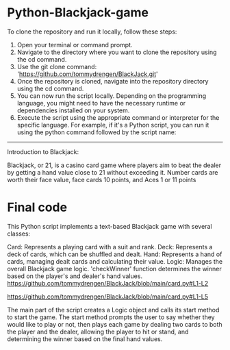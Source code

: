 # Python-Blackjack-game

To clone the repository and run it locally, follow these steps:
1) Open your terminal or command prompt. <br>
2) Navigate to the directory where you want to clone the repository using the cd command. <br> 
3) Use the git clone command:<br>
'https://github.com/tommydrengen/BlackJack.git'
4) Once the repository is cloned, navigate into the repository directory using the cd command. <br>
5) You can now run the script locally. Depending on the programming language, you might need to have the necessary runtime or dependencies installed on your system. <br>
6) Execute the script using the appropriate command or interpreter for the specific language. For example, if it's a Python script, you can run it using the python command followed by the script name:

<hr>
Introduction to Blackjack:

Blackjack, or 21, is a casino card game where players aim to beat the dealer by getting a hand value close to 21 without exceeding it. Number cards are worth their face value, face cards 10 points, and Aces 1 or 11 points

# Final code
This Python script implements a text-based Blackjack game with several classes:

Card: Represents a playing card with a suit and rank.
Deck: Represents a deck of cards, which can be shuffled and dealt.
Hand: Represents a hand of cards, managing dealt cards and calculating their value.
Logic: Manages the overall Blackjack game logic.
'checkWinner' function determines the winner based on the player's and dealer's hand values.
https://github.com/tommydrengen/BlackJack/blob/main/card.py#L1-L2

https://github.com/tommydrengen/BlackJack/blob/main/card.py#L1-L5

The main part of the script creates a Logic object and calls its start method to start the game. The start method prompts the user to say whether they would like to play or not, then plays each game by dealing two cards to both the player and the dealer, allowing the player to hit or stand, and determining the winner based on the final hand values.
